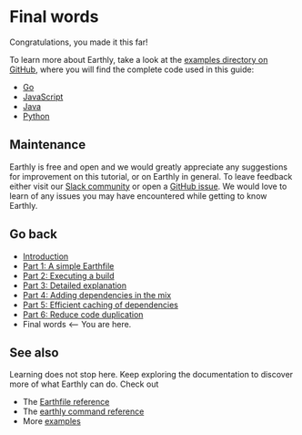 # Final words

Congratulations, you made it this far!

To learn more about Earthly, take a look at the [examples directory on GitHub](https://github.com/earthly/earthly/tree/main/examples), where you will find the complete code used in this guide:

* [Go](https://github.com/earthly/earthly/tree/main/examples/go)
* [JavaScript](https://github.com/earthly/earthly/tree/main/examples/js)
* [Java](https://github.com/earthly/earthly/tree/main/examples/java)
* [Python](https://github.com/earthly/earthly/tree/main/examples/python)

## Maintenance

Earthly is free and open and we would greatly appreciate any suggestions for improvement on this tutorial, or on Earthly in general. To leave feedback either visit our [Slack community](https://earthly.dev/slack) or open a [GitHub issue](https://github.com/earthly/earthly/issues). We would love to learn of any issues you may have encountered while getting to know Earthly.

## Go back

* [Introduction](./basics.md)
* [Part 1: A simple Earthfile](./part-1-a-simple-earthfile.md)
* [Part 2: Executing a build](./part-2-executing-a-build.md)
* [Part 3: Detailed explanation](./part-3-detailed-explanation.md)
* [Part 4: Adding dependencies in the mix](./part-4-adding-dependencies-in-the-mix.md)
* [Part 5: Efficient caching of dependencies](./part-5-efficient-caching-of-dependencies.md)
* [Part 6: Reduce code duplication](./part-6-reduce-code-duplication.md)
* Final words <-- You are here.

## See also

Learning does not stop here. Keep exploring the documentation to discover more of what Earthly can do. Check out

* The [Earthfile reference](../earthfile/earthfile.md)
* The [earthly command reference](../earthly-command/earthly-command.md)
* More [examples](../examples/examples.md)
